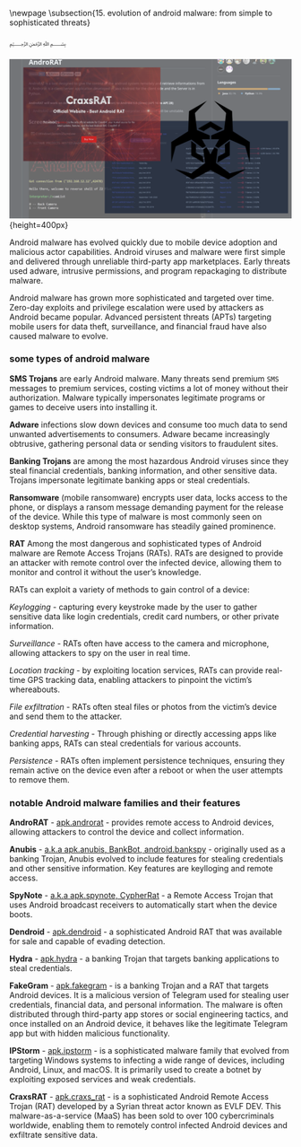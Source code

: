 \newpage
\subsection{15. evolution of android malware: from simple to sophisticated threats}

﷽

![malware](./images/15/android-malware.png){height=400px}    

Android malware has evolved quickly due to mobile device adoption and malicious actor capabilities. Android viruses and malware were first simple and delivered through unreliable third-party app marketplaces.  Early threats used adware, intrusive permissions, and program repackaging to distribute malware.     

Android malware has grown more sophisticated and targeted over time.  Zero-day exploits and privilege escalation were used by attackers as Android became popular. Advanced persistent threats (APTs) targeting mobile users for data theft, surveillance, and financial fraud have also caused malware to evolve.     

### some types of android malware

**SMS Trojans** are early Android malware. Many threats send premium `SMS` messages to premium services, costing victims a lot of money without their authorization. Malware typically impersonates legitimate programs or games to deceive users into installing it.    

**Adware** infections slow down devices and consume too much data to send unwanted advertisements to consumers. Adware became increasingly obtrusive, gathering personal data or sending visitors to fraudulent sites.    

**Banking Trojans** are among the most hazardous Android viruses since they steal financial credentials, banking information, and other sensitive data. Trojans impersonate legitimate banking apps or steal credentials.     

**Ransomware** (mobile ransomware) encrypts user data, locks access to the phone, or displays a ransom message demanding payment for the release of the device. While this type of malware is most commonly seen on desktop systems, Android ransomware has steadily gained prominence.    

**RAT** Among the most dangerous and sophisticated types of Android malware are Remote Access Trojans (RATs). RATs are designed to provide an attacker with remote control over the infected device, allowing them to monitor and control it without the user’s knowledge.

RATs can exploit a variety of methods to gain control of a device:    

*Keylogging* - capturing every keystroke made by the user to gather sensitive data like login credentials, credit card numbers, or other private information.     

*Surveillance* - RATs often have access to the camera and microphone, allowing attackers to spy on the user in real time.     

*Location tracking* - by exploiting location services, RATs can provide real-time GPS tracking data, enabling attackers to pinpoint the victim’s whereabouts.    

*File exfiltration* - RATs often steal files or photos from the victim’s device and send them to the attacker.     

*Credential harvesting* - Through phishing or directly accessing apps like banking apps, RATs can steal credentials for various accounts.    

*Persistence* - RATs often implement persistence techniques, ensuring they remain active on the device even after a reboot or when the user attempts to remove them.     

### notable Android malware families and their features

**AndroRAT** - [apk.androrat](https://malpedia.caad.fkie.fraunhofer.de/details/apk.androrat) - provides remote access to Android devices, allowing attackers to control the device and collect information.     

**Anubis** - [a.k.a apk.anubis, BankBot, android.bankspy](https://malpedia.caad.fkie.fraunhofer.de/details/apk.anubis) - originally used as a banking Trojan, Anubis evolved to include features for stealing credentials and other sensitive information. Key features are keylloging and remote access.     

**SpyNote** - [a.k.a apk.spynote, CypherRat](https://malpedia.caad.fkie.fraunhofer.de/details/apk.spynote) - a Remote Access Trojan that uses Android broadcast receivers to automatically start when the device boots.      

**Dendroid** - [apk.dendroid](https://malpedia.caad.fkie.fraunhofer.de/details/apk.dendroid) - a sophisticated Android RAT that was available for sale and capable of evading detection.     

**Hydra** - [apk.hydra](https://malpedia.caad.fkie.fraunhofer.de/details/apk.hydra) - a banking Trojan that targets banking applications to steal credentials.     

**FakeGram** - [apk.fakegram](https://malpedia.caad.fkie.fraunhofer.de/details/apk.faketgram) - is a banking Trojan and a RAT that targets Android devices. It is a malicious version of Telegram used for stealing user credentials, financial data, and personal information. The malware is often distributed through third-party app stores or social engineering tactics, and once installed on an Android device, it behaves like the legitimate Telegram app but with hidden malicious functionality.    

**IPStorm** - [apk.ipstorm](https://malpedia.caad.fkie.fraunhofer.de/details/apk.ipstorm) - is a sophisticated malware family that evolved from targeting Windows systems to infecting a wide range of devices, including Android, Linux, and macOS. It is primarily used to create a botnet by exploiting exposed services and weak credentials.     

**CraxsRAT** - [apk.craxs_rat](https://malpedia.caad.fkie.fraunhofer.de/details/apk.craxs_rat) - is a sophisticated Android Remote Access Trojan (RAT) developed by a Syrian threat actor known as EVLF DEV. This malware-as-a-service (MaaS) has been sold to over 100 cybercriminals worldwide, enabling them to remotely control infected Android devices and exfiltrate sensitive data.    